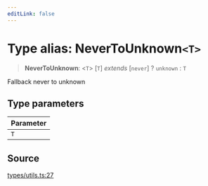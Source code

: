 ```yaml
---
editLink: false
---
```


# Type alias: NeverToUnknown`<T>`

> **NeverToUnknown**: \<`T`\> [`T`] _extends_ [`never`] ? `unknown` : `T`

Fallback never to unknown

## Type parameters

| Parameter |
| :-------- |
| `T`       |

## Source

[types/utils.ts:27](https://github.com/directus/directus/blob/7789a6c53/sdk/src/types/utils.ts#L27)
